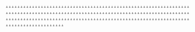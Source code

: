 <a href="https://diagonaux.com/">.</a>
<a href="https://ms-55.weebly.com/">.</a>
<a href="https://ms-56.weebly.com/">.</a>
<a href="https://ms-57.weebly.com/">.</a>
<a href="https://ms-58.weebly.com/">.</a>
<a href="https://ms-59.weebly.com/">.</a>
<a href="https://ms-60.weebly.com/">.</a>
<a href="https://ms-61.weebly.com/">.</a>
<a href="https://ms-62.weebly.com/">.</a>
<a href="https://ms-63.weebly.com/">.</a>
<a href="https://ms-64.weebly.com/">.</a>
<a href="https://ms-65.weebly.com/">.</a>
<a href="https://ms-66.weebly.com/">.</a>
<a href="https://ms-67.weebly.com/">.</a>
<a href="https://ms-68.weebly.com/">.</a>
<a href="https://ms-69.weebly.com/">.</a>
<a href="https://ms-55.weebly.com/">.</a>
<a href="https://tbk-01.weebly.com/">.</a>
<a href="https://tbk-02.weebly.com/">.</a>
<a href="https://tbk-03.weebly.com/">.</a>
<a href="https://tbk-04.weebly.com/">.</a>
<a href="https://tbk-05.weebly.com/">.</a>
<a href="https://tbk-06.weebly.com/">.</a>
<a href="https://tbk-07.weebly.com/">.</a>
<a href="https://tbk-08.weebly.com/">.</a>
<a href="https://tbk-09.weebly.com/">.</a>
<a href="https://tbk-10.weebly.com/">.</a>
<a href="https://ms-56.weebly.com/">.</a>
<a href="https://tbk-11.weebly.com/">.</a>
<a href="https://tbk-12.weebly.com/">.</a>
<a href="https://tbk-13.weebly.com/">.</a>
<a href="https://tbk-14.weebly.com/">.</a>
<a href="https://tbk-15.weebly.com/">.</a>
<a href="https://tbk-16.weebly.com/">.</a>
<a href="https://tbk-17.weebly.com/">.</a>
<a href="https://tbk-18.weebly.com/">.</a>
<a href="https://tbk-19.weebly.com/">.</a>
<a href="https://tbk-20.weebly.com/">.</a>
<a href="https://ms-57.weebly.com/">.</a>
<a href="https://tbk-21.weebly.com/">.</a>
<a href="https://tbk-22.weebly.com/">.</a>
<a href="https://tbk-23.weebly.com/">.</a>
<a href="https://tbk-24.weebly.com/">.</a>
<a href="https://tbk-25.weebly.com/">.</a>
<a href="https://tbk-26.weebly.com/">.</a>
<a href="https://tbk-27.weebly.com/">.</a>
<a href="https://tbk-28.weebly.com/">.</a>
<a href="https://tbk-29.weebly.com/">.</a>
<a href="https://tbk-30.weebly.com/">.</a>
<a href="https://tbk-31.weebly.com/">.</a>
<a href="https://tbk-32.weebly.com/">.</a>
<a href="https://tbk-33.weebly.com/">.</a>
<a href="https://tbk-34.weebly.com/">.</a>
<a href="https://tbk-35.weebly.com/">.</a>
<a href="https://tlz-01.weebly.com/">.</a>
<a href="https://tlz-02.weebly.com/">.</a>
<a href="https://tlz-03.weebly.com/">.</a>
<a href="https://tlz-04.weebly.com/">.</a>
<a href="https://tlz-05.weebly.com/">.</a>
<a href="https://tlz-06.weebly.com/">.</a>
<a href="https://tlz-07.weebly.com/">.</a>
<a href="https://tlz-08.weebly.com/">.</a>
<a href="https://tlz-09.weebly.com/">.</a>
<a href="https://tlz-10.weebly.com/">.</a>
<a href="https://tlz-11s.weebly.com/">.</a>
<a href="https://tlz-12.weebly.com/">.</a>
<a href="https://tlz-13.weebly.com/">.</a>
<a href="https://tlz-14.weebly.com/">.</a>
<a href="https://tlz-15.weebly.com/">.</a>
<a href="https://tlz-16.weebly.com/">.</a>
<a href="https://tlz-17.weebly.com/">.</a>
<a href="https://tlz-18.weebly.com/">.</a>
<a href="https://tlz-19.weebly.com/">.</a>
<a href="https://tlz-20.weebly.com/">.</a>
<a href="https://tlz-21.weebly.com/">.</a>
<a href="https://tlz-22.weebly.com/">.</a>
<a href="https://tlz-23.weebly.com/">.</a>
<a href="https://tlz-24.weebly.com/">.</a>
<a href="https://tlz-25.weebly.com/">.</a>
<a href="https://tlz-26.weebly.com/">.</a>
<a href="https://tlz-27.weebly.com/">.</a>
<a href="https://tlz-28.weebly.com/">.</a>
<a href="https://tlz-29.weebly.com/">.</a>
<a href="https://tlz-30.weebly.com/">.</a>
<a href="https://vk-01.weebly.com/">.</a>
<a href="https://vk-02.weebly.com/">.</a>
<a href="https://vk-03.weebly.com/">.</a>
<a href="https://vk-04.weebly.com/">.</a>
<a href="https://vk-05.weebly.com/">.</a>
<a href="https://vk-06.weebly.com/">.</a>
<a href="https://vk-07.weebly.com/">.</a>
<a href="https://vk-08.weebly.com/">.</a>
<a href="https://vk-09.weebly.com/">.</a>
<a href="https://vk-10s.weebly.com/">.</a>
<a href="https://vk-21s.weebly.com/">.</a>
<a href="https://vk-22s.weebly.com/">.</a>
<a href="https://vk-23s.weebly.com/">.</a>
<a href="https://vk-24s.weebly.com/">.</a>
<a href="https://vk-25s.weebly.com/">.</a>
<a href="https://vk-26s.weebly.com/">.</a>
<a href="https://vk-27s.weebly.com/">.</a>
<a href="https://vk-28s.weebly.com/">.</a>
<a href="https://vk-29s.weebly.com/">.</a>
<a href="https://vk-30s.weebly.com/">.</a>
<a href="https://travelstype.co.uk">.</a>
<a href="https://mh-slots01.weebly.com/">.</a>
<a href="https://mh-slots02.weebly.com/">.</a>
<a href="https://mh-slots03.weebly.com/">.</a>
<a href="https://mh-slots04.weebly.com/">.</a>
<a href="https://mh-slots05.weebly.com/">.</a>
<a href="https://mh-slots06.weebly.com/">.</a>
<a href="https://mh-slots07.weebly.com/">.</a>
<a href="https://mh-slots08.weebly.com/">.</a>
<a href="https://mh-slots09.weebly.com/">.</a>
<a href="https://mh-slots10.weebly.com/">.</a>
<a href="https://mh-slots01.weebly.com/">.</a>
<a href="https://mh-slot11.weebly.com/">.</a>
<a href="https://mh-slot12.weebly.com/">.</a>
<a href="https://mh-slot13.weebly.com/">.</a>
<a href="https://mh-slot14.weebly.com/">.</a>
<a href="https://mhslot15.weebly.com/">.</a>
<a href="https://mh-slot16.weebly.com/">.</a>
<a href="https://mh-slot17.weebly.com/">.</a>
<a href="https://mh-slot18.weebly.com/">.</a>
<a href="https://mh-slot19.weebly.com/">.</a>
<a href="https://mh-slot20.weebly.com/">.</a>
<a href="https://mh-slot21.weebly.com/">.</a>
<a href="https://mh-slot22.weebly.com/">.</a>
<a href="https://mh-slot23.weebly.com/">.</a>
<a href="https://mh-slot24.weebly.com/">.</a>
<a href="https://mh-slot25.weebly.com/">.</a>
<a href="https://mh-slot26.weebly.com/">.</a>
<a href="https://mh-slot27.weebly.com/">.</a>
<a href="https://mh-slot28.weebly.com/">.</a>
<a href="https://mh-slot29.weebly.com/">.</a>
<a href="https://mh-slot30.weebly.com/">.</a>
<a href="https://mh-slots02.weebly.com/">.</a>
<a href="https://mh-slot31.weebly.com/">.</a>
<a href="https://mh-slot32.weebly.com/">.</a>
<a href="https://mh-slot33.weebly.com/">.</a>
<a href="https://mh-slot34.weebly.com/">.</a>
<a href="https://mh-slot35.weebly.com/">.</a>
<a href="https://mh-slot36.weebly.com/">.</a>
<a href="https://mh-slot37.weebly.com/">.</a>
<a href="https://mh-slot38.weebly.com/">.</a>
<a href="https://mh-slot39.weebly.com/">.</a>
<a href="https://mh-slot40.weebly.com/">.</a>
<a href="https://mh-slot41.weebly.com/">.</a>
<a href="https://mh-slot42.weebly.com/">.</a>
<a href="https://mh-slot43.weebly.com/">.</a>
<a href="https://mh-slot44.weebly.com/">.</a>
<a href="https://mh-slot45.weebly.com/">.</a>
<a href="https://mh-slot46.weebly.com/">.</a>
<a href="https://mh-slot47.weebly.com/">.</a>
<a href="https://mh-slot48.weebly.com/">.</a>
<a href="https://mh-slot49.weebly.com/">.</a>
<a href="https://mh-slot50.weebly.com/">.</a>
<a href="https://mh-slot101.weebly.com/">.</a>
<a href="https://mhslot102.weebly.com/">.</a>
<a href="https://mhslot103.weebly.com/">.</a>
<a href="https://mh-slot104.weebly.com/">.</a>
<a href="https://mhslot105.weebly.com/">.</a>
<a href="https://mhslot106.weebly.com/">.</a>
<a href="https://mhslot107.weebly.com/">.</a>
<a href="https://mh-slot108.weebly.com/">.</a>
<a href="https://mh-slot109.weebly.com/">.</a>
<a href="https://mhslot110.weebly.com/">.</a>
<a href="https://mh-slot101.weebly.com/">.</a>
<a href="https://mh-slot111.weebly.com/">.</a>
<a href="https://mh-slot112.weebly.com/">.</a>
<a href="https://mh-slot113.weebly.com/">.</a>
<a href="https://mhslot114.weebly.com/">.</a>
<a href="https://mh-slot115.weebly.com/">.</a>
<a href="https://mh-slot116.weebly.com/">.</a>
<a href="https://mh-slot117.weebly.com/">.</a>
<a href="https://mh-slot118.weebly.com/">.</a>
<a href="https://mh-slot119.weebly.com/">.</a>
<a href="https://mh-slot120.weebly.com/">.</a>
<a href="https://mh-slot121.weebly.com/">.</a>
<a href="https://mh-slot122.weebly.com/">.</a>
<a href="https://mh-slot123.weebly.com/">.</a>
<a href="https://mh-slot124.weebly.com/">.</a>
<a href="https://mh-slot125.weebly.com/">.</a>
<a href="https://mh-slot126.weebly.com/">.</a>
<a href="https://mh-slot127.weebly.com/">.</a>
<a href="https://mh-slot128.weebly.com/">.</a>
<a href="https://mh-slot129.weebly.com/">.</a>
<a href="https://mh-slot130.weebly.com/">.</a>
<a href="https://mhslot102.weebly.com/">.</a>
<a href="https://mh-slot131.weebly.com/">.</a>
<a href="https://mh-slot132.weebly.com/">.</a>
<a href="https://mh-slot133.weebly.com/">.</a>
<a href="https://mh-slot134.weebly.com/">.</a>
<a href="https://mh-slot135.weebly.com/">.</a>
<a href="https://mh-slot136.weebly.com/">.</a>
<a href="https://mh-slot137.weebly.com/">.</a>
<a href="https://mh-slot138.weebly.com/">.</a>
<a href="https://mh-slot139.weebly.com/">.</a>
<a href="https://mh-slot140.weebly.com/">.</a>
<a href="https://mh-slot141.weebly.com/">.</a>
<a href="https://mh-slot142.weebly.com/">.</a>
<a href="https://mh-slot143.weebly.com/">.</a>
<a href="https://mh-slot144.weebly.com/">.</a>
<a href="https://mh-slot145.weebly.com/">.</a>
<a href="https://mh-slot146.weebly.com/">.</a>
<a href="https://mh-slot147.weebly.com/">.</a>
<a href="https://mh-slot148.weebly.com/">.</a>
<a href="https://mh-slot149.weebly.com/">.</a>
<a href="https://mh-slot150.weebly.com/">.</a>
